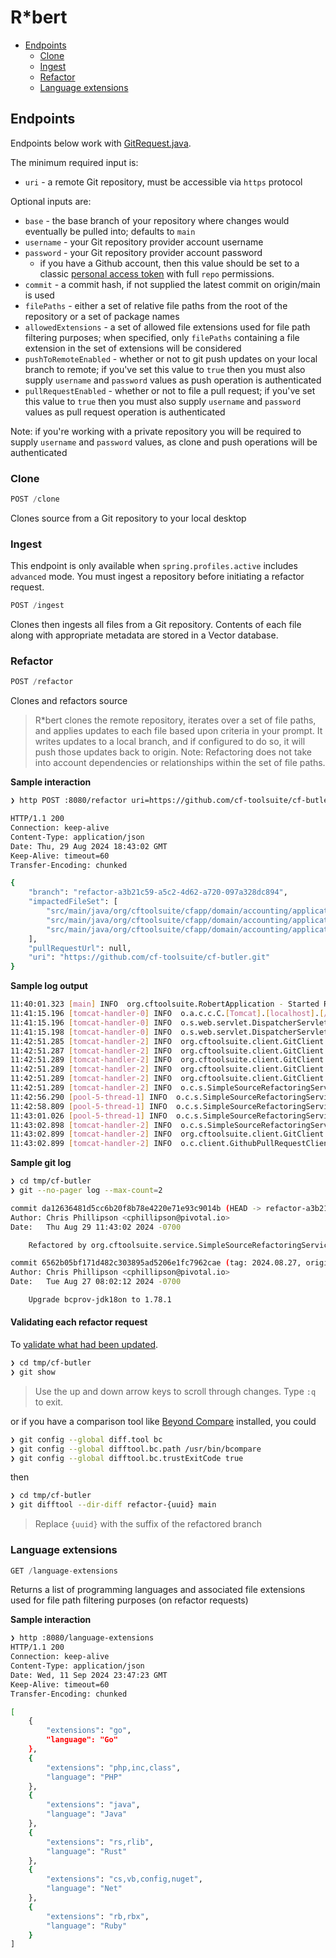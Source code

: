 # R*bert

* [Endpoints](#endpoints)
  * [Clone](#clone)
  * [Ingest](#ingest)
  * [Refactor](#refactor)
  * [Language extensions](#language-extensions)

## Endpoints

Endpoints below work with [GitRequest.java](../src/main/java/org/cftoolsuite/domain/GitRequest.java).

The minimum required input is:

* `uri` - a remote Git repository, must be accessible via `https` protocol

Optional inputs are:

* `base` - the base branch of your repository where changes would eventually be pulled into; defaults to `main`
* `username` - your Git repository provider account username
* `password` - your Git repository provider account password
  * if you have a Github account, then this value should be set to a classic [personal access token](https://docs.github.com/en/authentication/keeping-your-account-and-data-secure/managing-your-personal-access-tokens#creating-a-personal-access-token-classic) with full `repo` permissions.
* `commit` - a commit hash, if not supplied the latest commit on origin/main is used
* `filePaths` - either a set of relative file paths from the root of the repository or a set of package names
* `allowedExtensions` - a set of allowed file extensions used for file path filtering purposes; when specified, only `filePaths` containing a file extension in the set of extensions will be considered
* `pushToRemoteEnabled` - whether or not to git push updates on your local branch to remote; if you've set this value to `true` then you must also supply `username` and `password` values as push operation is authenticated
* `pullRequestEnabled` - whether or not to file a pull request; if you've set this value to `true` then you must also supply `username` and `password` values as pull request operation is authenticated

Note: if you're working with a private repository you will be required to supply `username` and `password` values, as clone and push operations will be authenticated

### Clone

```python
POST /clone
```

Clones source from a Git repository to your local desktop

### Ingest

This endpoint is only available when `spring.profiles.active` includes `advanced` mode.  You must ingest a repository before initiating a refactor request.

```python
POST /ingest
```

Clones then ingests all files from a Git repository.  Contents of each file along with appropriate metadata are stored in a Vector database.


### Refactor

```python
POST /refactor
```

Clones and refactors source

> R*bert clones the remote repository, iterates over a set of file paths, and applies updates to each file based upon criteria in your prompt.  It writes updates to a local branch, and if configured to do so, it will push those updates back to origin.  Note: Refactoring does not take into account dependencies or relationships within the set of file paths.

**Sample interaction**

```bash
❯ http POST :8080/refactor uri=https://github.com/cf-toolsuite/cf-butler.git filePaths:='["org.cftoolsuite.cfapp.domain.accounting.application"]'

HTTP/1.1 200
Connection: keep-alive
Content-Type: application/json
Date: Thu, 29 Aug 2024 18:43:02 GMT
Keep-Alive: timeout=60
Transfer-Encoding: chunked

{
    "branch": "refactor-a3b21c59-a5c2-4d62-a720-097a328dc894",
    "impactedFileSet": [
        "src/main/java/org/cftoolsuite/cfapp/domain/accounting/application/AppUsageMonthly.java",
        "src/main/java/org/cftoolsuite/cfapp/domain/accounting/application/AppUsageYearly.java",
        "src/main/java/org/cftoolsuite/cfapp/domain/accounting/application/AppUsageReport.java"
    ],
    "pullRequestUrl": null,
    "uri": "https://github.com/cf-toolsuite/cf-butler.git"
}
```

**Sample log output**

```bash
11:40:01.323 [main] INFO  org.cftoolsuite.RobertApplication - Started RobertApplication in 2.62 seconds (process running for 2.888)
11:41:15.196 [tomcat-handler-0] INFO  o.a.c.c.C.[Tomcat].[localhost].[/] - Initializing Spring DispatcherServlet 'dispatcherServlet'
11:41:15.196 [tomcat-handler-0] INFO  o.s.web.servlet.DispatcherServlet - Initializing Servlet 'dispatcherServlet'
11:41:15.198 [tomcat-handler-0] INFO  o.s.web.servlet.DispatcherServlet - Completed initialization in 2 ms
11:42:51.285 [tomcat-handler-2] INFO  org.cftoolsuite.client.GitClient - Cloned Repository[/home/cphillipson/Documents/development/pivotal/cf/robert/tmp/cf-butler/.git]
11:42:51.287 [tomcat-handler-2] INFO  org.cftoolsuite.client.GitClient - Latest commit with id 6562b05bf171d482c303895ad5206e1fc7962cae was made Tue Aug 27 08:02:12 PDT 2024 on Upgrade bcprov-jdk18on to 1.78.1 by Chris Phillipson
11:42:51.289 [tomcat-handler-2] INFO  org.cftoolsuite.client.GitClient - -- Obtaining contents of src/main/java/org/cftoolsuite/cfapp/domain/accounting/application/AppUsageMonthly.java
11:42:51.289 [tomcat-handler-2] INFO  org.cftoolsuite.client.GitClient - -- Obtaining contents of src/main/java/org/cftoolsuite/cfapp/domain/accounting/application/AppUsageReport.java
11:42:51.289 [tomcat-handler-2] INFO  org.cftoolsuite.client.GitClient - -- Obtaining contents of src/main/java/org/cftoolsuite/cfapp/domain/accounting/application/AppUsageYearly.java
11:42:51.289 [tomcat-handler-2] INFO  o.c.s.SimpleSourceRefactoringService - Found 3 files to refactor.
11:42:56.290 [pool-5-thread-1] INFO  o.c.s.SimpleSourceRefactoringService - -- Attempting to refactor src/main/java/org/cftoolsuite/cfapp/domain/accounting/application/AppUsageMonthly.java
11:42:58.809 [pool-5-thread-1] INFO  o.c.s.SimpleSourceRefactoringService - -- Attempting to refactor src/main/java/org/cftoolsuite/cfapp/domain/accounting/application/AppUsageYearly.java
11:43:01.026 [pool-5-thread-1] INFO  o.c.s.SimpleSourceRefactoringService - -- Attempting to refactor src/main/java/org/cftoolsuite/cfapp/domain/accounting/application/AppUsageReport.java
11:43:02.898 [tomcat-handler-2] INFO  o.c.s.SimpleSourceRefactoringService - Refactoring completed on refactor-a3b21c59-a5c2-4d62-a720-097a328dc894.
11:43:02.899 [tomcat-handler-2] INFO  org.cftoolsuite.client.GitClient - Push to remote not enabled!
11:43:02.899 [tomcat-handler-2] INFO  o.c.client.GithubPullRequestClient - Pull request not enabled!
```

**Sample git log**

```bash
❯ cd tmp/cf-butler
❯ git --no-pager log --max-count=2

commit da12636481d5cc6b20f8b78e4220e71e93c9014b (HEAD -> refactor-a3b21c59-a5c2-4d62-a720-097a328dc894)
Author: Chris Phillipson <cphillipson@pivotal.io>
Date:   Thu Aug 29 11:43:02 2024 -0700

    Refactored by org.cftoolsuite.service.SimpleSourceRefactoringService on 2024-08-29 11:43:02

commit 6562b05bf171d482c303895ad5206e1fc7962cae (tag: 2024.08.27, origin/main, main)
Author: Chris Phillipson <cphillipson@pivotal.io>
Date:   Tue Aug 27 08:02:12 2024 -0700

    Upgrade bcprov-jdk18on to 1.78.1
```

#### Validating each refactor request

To [validate what had been updated](https://stackoverflow.com/questions/9903541/finding-diff-between-current-and-last-version).

```bash
❯ cd tmp/cf-butler
❯ git show
```
> Use the up and down arrow keys to scroll through changes.  Type `:q` to exit.

or if you have a comparison tool like [Beyond Compare](https://www.scootersoftware.com/) installed, you could

```bash
❯ git config --global diff.tool bc
❯ git config --global difftool.bc.path /usr/bin/bcompare
❯ git config --global difftool.bc.trustExitCode true
```

then

```bash
❯ cd tmp/cf-butler
❯ git difftool --dir-diff refactor-{uuid} main
```
> Replace `{uuid}` with the suffix of the refactored branch


### Language extensions

```python
GET /language-extensions
```

Returns a list of programming languages and associated file extensions used for file path filtering purposes (on refactor requests)


**Sample interaction**

```bash
❯ http :8080/language-extensions
HTTP/1.1 200
Connection: keep-alive
Content-Type: application/json
Date: Wed, 11 Sep 2024 23:47:23 GMT
Keep-Alive: timeout=60
Transfer-Encoding: chunked

[
    {
        "extensions": "go",
        "language": "Go"
    },
    {
        "extensions": "php,inc,class",
        "language": "PHP"
    },
    {
        "extensions": "java",
        "language": "Java"
    },
    {
        "extensions": "rs,rlib",
        "language": "Rust"
    },
    {
        "extensions": "cs,vb,config,nuget",
        "language": "Net"
    },
    {
        "extensions": "rb,rbx",
        "language": "Ruby"
    }
]
```
